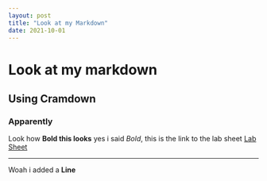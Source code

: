 ```yaml
---
layout: post
title: "Look at my Markdown"
date: 2021-10-01
---
```

# Look at my markdown
## Using Cramdown
### Apparently

Look how **Bold this looks** yes i said *Bold*, this is the link to the lab sheet [Lab Sheet](https://canvas.hw.ac.uk/courses/5395/pages/f28wp-web-programming-material?module_item_id=644006)

* * *
Woah i added a **Line**
